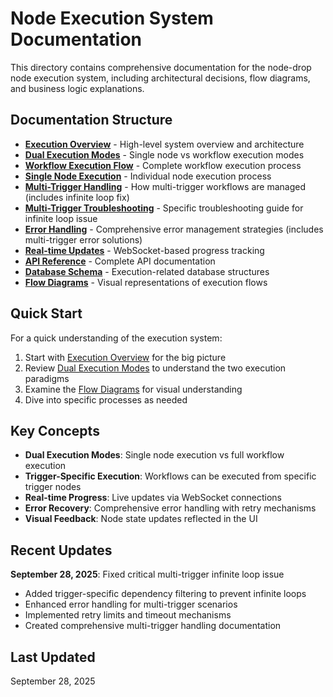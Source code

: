 # Node Execution System Documentation

This directory contains comprehensive documentation for the node-drop node execution system, including architectural decisions, flow diagrams, and business logic explanations.

## Documentation Structure

- **[Execution Overview](./execution-overview.md)** - High-level system overview and architecture
- **[Dual Execution Modes](./dual-execution-modes.md)** - Single node vs workflow execution modes
- **[Workflow Execution Flow](./workflow-execution-flow.md)** - Complete workflow execution process
- **[Single Node Execution](./single-node-execution.md)** - Individual node execution process
- **[Multi-Trigger Handling](./multi-trigger-handling.md)** - How multi-trigger workflows are managed (includes infinite loop fix)
- **[Multi-Trigger Troubleshooting](./multi-trigger-troubleshooting.md)** - Specific troubleshooting guide for infinite loop issue
- **[Error Handling](./error-handling.md)** - Comprehensive error management strategies (includes multi-trigger error solutions)
- **[Real-time Updates](./real-time-updates.md)** - WebSocket-based progress tracking
- **[API Reference](./api-reference.md)** - Complete API documentation
- **[Database Schema](./database-schema.md)** - Execution-related database structures
- **[Flow Diagrams](./flow-diagrams/)** - Visual representations of execution flows

## Quick Start

For a quick understanding of the execution system:

1. Start with [Execution Overview](./execution-overview.md) for the big picture
2. Review [Dual Execution Modes](./dual-execution-modes.md) to understand the two execution paradigms
3. Examine the [Flow Diagrams](./flow-diagrams/) for visual understanding
4. Dive into specific processes as needed

## Key Concepts

- **Dual Execution Modes**: Single node execution vs full workflow execution
- **Trigger-Specific Execution**: Workflows can be executed from specific trigger nodes
- **Real-time Progress**: Live updates via WebSocket connections
- **Error Recovery**: Comprehensive error handling with retry mechanisms
- **Visual Feedback**: Node state updates reflected in the UI

## Recent Updates

**September 28, 2025**: Fixed critical multi-trigger infinite loop issue

- Added trigger-specific dependency filtering to prevent infinite loops
- Enhanced error handling for multi-trigger scenarios
- Implemented retry limits and timeout mechanisms
- Created comprehensive multi-trigger handling documentation

## Last Updated

September 28, 2025
